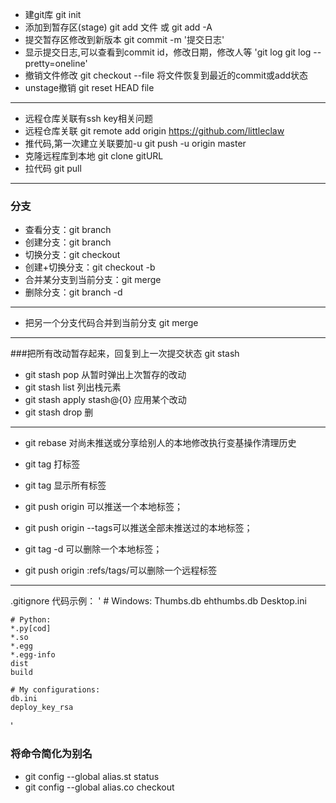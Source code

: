 + 建git库  git init
+ 添加到暂存区(stage) git add 文件 或 git add -A
+ 提交暂存区修改到新版本 git commit -m '提交日志'
+ 显示提交日志,可以查看到commit id，修改日期，修改人等
'git log
git log --pretty=oneline'
+ 撤销文件修改 git checkout --file 将文件恢复到最近的commit或add状态
+ unstage撤销  git reset HEAD file
----
+ 远程仓库关联有ssh key相关问题
+ 远程仓库关联 git remote add origin https://github.com/littleclaw
+ 推代码,第一次建立关联要加-u  git push -u origin master
+ 克隆远程库到本地 git clone gitURL
+ 拉代码 git pull <remote> <branch>
--------
### 分支  
+ 查看分支：git branch
+ 创建分支：git branch <name>
+ 切换分支：git checkout <name>
+ 创建+切换分支：git checkout -b <name>
+ 合并某分支到当前分支：git merge <name>
+ 删除分支：git branch -d <name>
	
--------

+ 把另一个分支代码合并到当前分支  git merge <name>

-----
###把所有改动暂存起来，回复到上一次提交状态 git stash

+ git stash pop 从暂时弹出上次暂存的改动
+ git stash list 列出栈元素
+ git stash apply stash@{0} 应用某个改动
+ git stash drop   删

-------
+ git rebase 对尚未推送或分享给别人的本地修改执行变基操作清理历史

+ git tag <tagName> 打标签
+ git tag 显示所有标签
+ git push origin <tagname>可以推送一个本地标签；
+ git push origin --tags可以推送全部未推送过的本地标签；
+ git tag -d <tagname>可以删除一个本地标签；
+ git push origin :refs/tags/<tagname>可以删除一个远程标签
-----
.gitignore 代码示例：
'
	# Windows:
	Thumbs.db
	ehthumbs.db
	Desktop.ini

	# Python:
	*.py[cod]
	*.so
	*.egg
	*.egg-info
	dist
	build

	# My configurations:
	db.ini
	deploy_key_rsa
'

### 将命令简化为别名 
+ git config --global alias.st status
+ git config --global alias.co checkout



